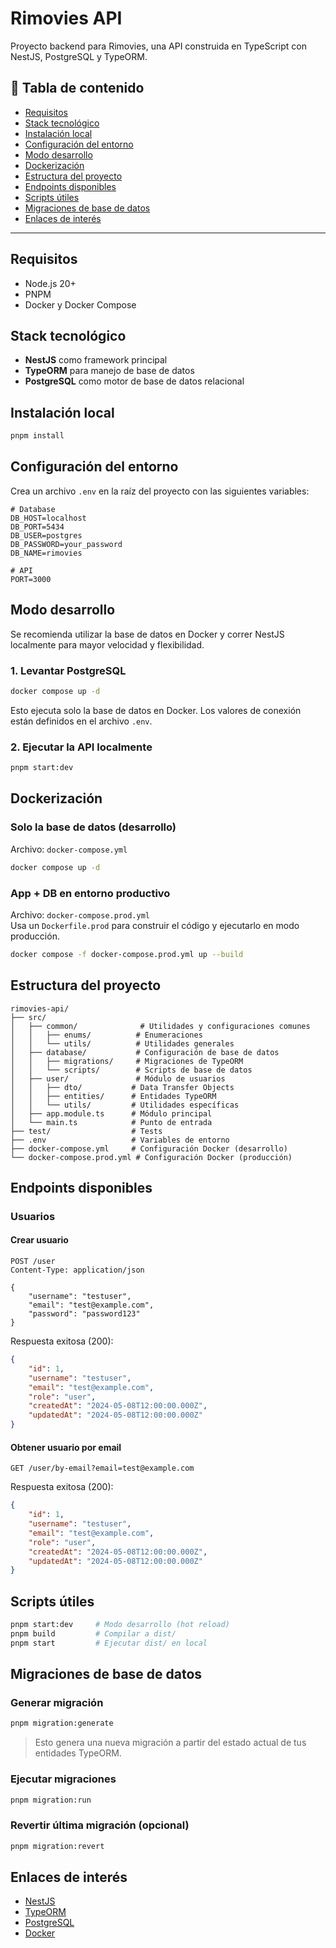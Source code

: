 # Rimovies API

Proyecto backend para Rimovies, una API construida en TypeScript con NestJS, PostgreSQL y TypeORM.

## 🔗 Tabla de contenido

- [Requisitos](#requisitos)
- [Stack tecnológico](#stack-tecnológico)
- [Instalación local](#instalación-local)
- [Configuración del entorno](#configuración-del-entorno)
- [Modo desarrollo](#modo-desarrollo)
- [Dockerización](#dockerización)
- [Estructura del proyecto](#estructura-del-proyecto)
- [Endpoints disponibles](#endpoints-disponibles)
- [Scripts útiles](#scripts-útiles)
- [Migraciones de base de datos](#migraciones-de-base-de-datos)
- [Enlaces de interés](#enlaces-de-interés)

---

## Requisitos

- Node.js 20+
- PNPM
- Docker y Docker Compose

## Stack tecnológico

- **NestJS** como framework principal
- **TypeORM** para manejo de base de datos
- **PostgreSQL** como motor de base de datos relacional

## Instalación local

```bash
pnpm install
```

## Configuración del entorno

Crea un archivo `.env` en la raíz del proyecto con las siguientes variables:

```env
# Database
DB_HOST=localhost
DB_PORT=5434
DB_USER=postgres
DB_PASSWORD=your_password
DB_NAME=rimovies

# API
PORT=3000
```

## Modo desarrollo

Se recomienda utilizar la base de datos en Docker y correr NestJS localmente para mayor velocidad y flexibilidad.

### 1. Levantar PostgreSQL

```bash
docker compose up -d
```

Esto ejecuta solo la base de datos en Docker. Los valores de conexión están definidos en el archivo `.env`.

### 2. Ejecutar la API localmente

```bash
pnpm start:dev
```

## Dockerización

### Solo la base de datos (desarrollo)

Archivo: `docker-compose.yml`

```bash
docker compose up -d
```

### App + DB en entorno productivo

Archivo: `docker-compose.prod.yml`  
Usa un `Dockerfile.prod` para construir el código y ejecutarlo en modo producción.

```bash
docker compose -f docker-compose.prod.yml up --build
```

## Estructura del proyecto

```
rimovies-api/
├── src/
│   ├── common/              # Utilidades y configuraciones comunes
│   │   ├── enums/          # Enumeraciones
│   │   └── utils/          # Utilidades generales
│   ├── database/           # Configuración de base de datos
│   │   ├── migrations/     # Migraciones de TypeORM
│   │   └── scripts/        # Scripts de base de datos
│   ├── user/               # Módulo de usuarios
│   │   ├── dto/           # Data Transfer Objects
│   │   ├── entities/      # Entidades TypeORM
│   │   └── utils/         # Utilidades específicas
│   ├── app.module.ts      # Módulo principal
│   └── main.ts            # Punto de entrada
├── test/                  # Tests
├── .env                   # Variables de entorno
├── docker-compose.yml     # Configuración Docker (desarrollo)
└── docker-compose.prod.yml # Configuración Docker (producción)
```

## Endpoints disponibles

### Usuarios

#### Crear usuario
```http
POST /user
Content-Type: application/json

{
    "username": "testuser",
    "email": "test@example.com",
    "password": "password123"
}
```

Respuesta exitosa (200):
```json
{
    "id": 1,
    "username": "testuser",
    "email": "test@example.com",
    "role": "user",
    "createdAt": "2024-05-08T12:00:00.000Z",
    "updatedAt": "2024-05-08T12:00:00.000Z"
}
```

#### Obtener usuario por email
```http
GET /user/by-email?email=test@example.com
```

Respuesta exitosa (200):
```json
{
    "id": 1,
    "username": "testuser",
    "email": "test@example.com",
    "role": "user",
    "createdAt": "2024-05-08T12:00:00.000Z",
    "updatedAt": "2024-05-08T12:00:00.000Z"
}
```

## Scripts útiles

```bash
pnpm start:dev     # Modo desarrollo (hot reload)
pnpm build         # Compilar a dist/
pnpm start         # Ejecutar dist/ en local
```

## Migraciones de base de datos

### Generar migración

```bash
pnpm migration:generate
```

> Esto genera una nueva migración a partir del estado actual de tus entidades TypeORM.

### Ejecutar migraciones

```bash
pnpm migration:run
```

### Revertir última migración (opcional)

```bash
pnpm migration:revert
```

## Enlaces de interés

- [NestJS](https://nestjs.com/)
- [TypeORM](https://typeorm.io/)
- [PostgreSQL](https://www.postgresql.org/)
- [Docker](https://www.docker.com/)
